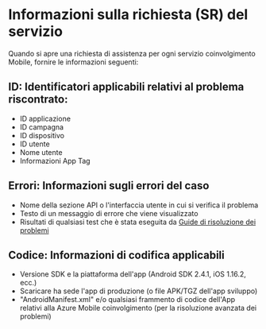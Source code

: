 <properties 
   pageTitle="Azure coinvolgimento Mobile risoluzione dei problemi guida - informazioni di richiesta di servizio" 
   description="Servizio di richiedere informazioni richieste dal team di supporto per la risoluzione dei problemi di Azure Mobile coinvolgimento" 
   services="mobile-engagement" 
   documentationCenter="" 
   authors="piyushjo" 
   manager="dwrede" 
   editor=""/>

<tags
   ms.service="mobile-engagement"
   ms.devlang="na"
   ms.topic="article"
   ms.tgt_pltfrm="mobile-multiple"
   ms.workload="mobile" 
   ms.date="08/19/2016"
   ms.author="piyushjo"/>

# <a name="service-request-sr-information"></a>Informazioni sulla richiesta (SR) del servizio

Quando si apre una richiesta di assistenza per ogni servizio coinvolgimento Mobile, fornire le informazioni seguenti:
 
## <a name="ids-applicable-identifiers-related-to-your-issue"></a>ID: Identificatori applicabili relativi al problema riscontrato:
- ID applicazione
- ID campagna
- ID dispositivo
- ID utente
- Nome utente
- Informazioni App Tag
 
## <a name="errors-applicable-error-information"></a>Errori: Informazioni sugli errori del caso 
- Nome della sezione API o l'interfaccia utente in cui si verifica il problema
- Testo di un messaggio di errore che viene visualizzato
- Risultati di qualsiasi test che è stata eseguita da [Guide di risoluzione dei problemi](http://go.microsoft.com/fwlink/?LinkId=524382)

## <a name="code-applicable-coding-information"></a>Codice: Informazioni di codifica applicabili 
- Versione SDK e la piattaforma dell'app (Android SDK 2.4.1, iOS 1.16.2, ecc.)
- Scaricare ha sede l'app di produzione (o file APK/TGZ dell'app sviluppo)
- "AndroidManifest.xml" e/o qualsiasi frammento di codice dell'App relativi alla Azure Mobile coinvolgimento (per la risoluzione avanzata dei problemi)

 
